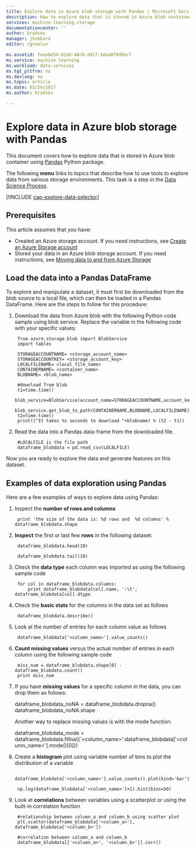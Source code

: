 ```yaml
---
title: Explore data in Azure blob storage with Pandas | Microsoft Docs
description: How to explore data that is stored in Azure blob container using Pandas.
services: machine-learning,storage
documentationcenter: ''
author: bradsev
manager: jhubbard
editor: cgronlun

ms.assetid: feaa9e54-01e0-48c8-a917-1eba0f9d9ec7
ms.service: machine-learning
ms.workload: data-services
ms.tgt_pltfrm: na
ms.devlang: na
ms.topic: article
ms.date: 03/24/2017
ms.author: bradsev

---
```

# Explore data in Azure blob storage with Pandas
This document covers how to explore data that is stored in Azure blob container using [Pandas](http://pandas.pydata.org/) Python package.

The following **menu** links to topics that describe how to use tools to explore data from various storage environments. This task is a step in the [Data Science Process]().

[!INCLUDE [cap-explore-data-selector](../../../includes/cap-explore-data-selector.md)]

## Prerequisites
This article assumes that you have:

* Created an Azure storage account. If you need instructions, see [Create an Azure Storage account](../../storage/common/storage-create-storage-account.md#create-a-storage-account)
* Stored your data in an Azure blob storage account. If you need instructions, see [Moving data to and from Azure Storage](../../storage/common/storage-moving-data.md)

## Load the data into a Pandas DataFrame
To explore and manipulate a dataset, it must first be downloaded from the blob source to a local file, which can then be loaded in a Pandas DataFrame. Here are the steps to follow for this procedure:

1. Download the data from Azure blob with the following Python code sample using blob service. Replace the variable in the following code with your specific values: 
   
        from azure.storage.blob import BlobService
        import tables
   
        STORAGEACCOUNTNAME= <storage_account_name>
        STORAGEACCOUNTKEY= <storage_account_key>
        LOCALFILENAME= <local_file_name>        
        CONTAINERNAME= <container_name>
        BLOBNAME= <blob_name>
   
        #download from blob
        t1=time.time()
        blob_service=BlobService(account_name=STORAGEACCOUNTNAME,account_key=STORAGEACCOUNTKEY)
        blob_service.get_blob_to_path(CONTAINERNAME,BLOBNAME,LOCALFILENAME)
        t2=time.time()
        print(("It takes %s seconds to download "+blobname) % (t2 - t1))
2. Read the data into a Pandas data-frame from the downloaded file.
   
        #LOCALFILE is the file path    
        dataframe_blobdata = pd.read_csv(LOCALFILE)

Now you are ready to explore the data and generate features on this dataset.

## <a name="blob-dataexploration"></a>Examples of data exploration using Pandas
Here are a few examples of ways to explore data using Pandas:

1. Inspect the **number of rows and columns** 
   
        print 'the size of the data is: %d rows and  %d columns' % dataframe_blobdata.shape
2. **Inspect** the first or last few **rows** in the following dataset:
   
        dataframe_blobdata.head(10)
   
        dataframe_blobdata.tail(10)
3. Check the **data type** each column was imported as using the following sample code
   
        for col in dataframe_blobdata.columns:
            print dataframe_blobdata[col].name, ':\t', dataframe_blobdata[col].dtype
4. Check the **basic stats** for the columns in the data set as follows
   
        dataframe_blobdata.describe()
5. Look at the number of entries for each column value as follows
   
        dataframe_blobdata['<column_name>'].value_counts()
6. **Count missing values** versus the actual number of entries in each column using the following sample code
   
        miss_num = dataframe_blobdata.shape[0] - dataframe_blobdata.count()
        print miss_num
7. If you have **missing values** for a specific column in the data, you can drop them as follows:
   
     dataframe_blobdata_noNA = dataframe_blobdata.dropna()
     dataframe_blobdata_noNA.shape
   
   Another way to replace missing values is with the mode function:
   
     dataframe_blobdata_mode = dataframe_blobdata.fillna({'<column_name>':dataframe_blobdata['<column_name>'].mode()[0]})        
8. Create a **histogram** plot using variable number of bins to plot the distribution of a variable    
   
        dataframe_blobdata['<column_name>'].value_counts().plot(kind='bar')
   
        np.log(dataframe_blobdata['<column_name>']+1).hist(bins=50)
9. Look at **correlations** between variables using a scatterplot or using the built-in correlation function
   
        #relationship between column_a and column_b using scatter plot
        plt.scatter(dataframe_blobdata['<column_a>'], dataframe_blobdata['<column_b>'])
   
        #correlation between column_a and column_b
        dataframe_blobdata[['<column_a>', '<column_b>']].corr()

